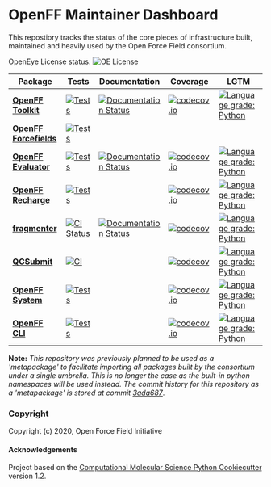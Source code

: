 OpenFF Maintainer Dashboard
===========================

This repostiory tracks the status of the core pieces of infrastructure built, maintained and heavily used by the Open Force Field consortium.

OpenEye License status: ![OE License](https://github.com/openforcefield/status/workflows/OE%20License/badge.svg)


| Package | Tests | Documentation | Coverage | LGTM |
|---|---|---|---|---|
| [**OpenFF Toolkit**](https://github.com/openforcefield/openff-toolkit) | [![Tests](https://github.com/openforcefield/openff-toolkit/workflows/CI/badge.svg)](https://github.com/openforcefield/openff-toolkit/actions?query=branch%3Amaster+workflow%3Aci) | [![Documentation Status](https://readthedocs.org/projects/open-forcefield-toolkit/badge/?version=latest)](https://open-forcefield-toolkit.readthedocs.io/en/latest/?badge=latest) | [![codecov.io](https://codecov.io/github/openforcefield/openff-toolkit/coverage.svg?branch=master)](https://codecov.io/github/openforcefield/openff-toolkit?branch=master) | [![Language grade: Python](https://img.shields.io/lgtm/grade/python/g/openforcefield/openff-toolkit.svg?logo=lgtm&logoWidth=18)](https://lgtm.com/projects/g/openforcefield/openff-toolkit/context:python)
| [**OpenFF Forcefields**](https://github.com/openforcefield/openff-forcefields) | [![Tests](https://github.com/openforcefield/openff-forcefields/workflows/CI/badge.svg)](https://github.com/openforcefield/openff-forcefields/actions?query=branch%3Amaster+workflow%3Aci)
| [**OpenFF Evaluator**](https://github.com/openforcefield/openff-evaluator) | [![Tests](https://github.com/openforcefield/openff-evaluator/workflows/tests/badge.svg)](https://github.com/openforcefield/openff-evaluator/actions?query=branch%3Amaster+workflow%3Atests) | [![Documentation Status](https://readthedocs.org/projects/openff-evaluator/badge/?version=latest)](https://openff-evaluator.readthedocs.io/en/latest/?badge=latest) | [![codecov.io](https://codecov.io/github/openforcefield/openff-evaluator/coverage.svg?branch=master)](https://codecov.io/github/openforcefield/openff-evaluator?branch=master) | [![Language grade: Python](https://img.shields.io/lgtm/grade/python/g/openforcefield/openff-evaluator.svg?logo=lgtm&logoWidth=18)](https://lgtm.com/projects/g/openforcefield/openff-evaluator/context:python)
| [**OpenFF Recharge**](https://github.com/openforcefield/openff-recharge) | [![Tests](https://github.com/openforcefield/openff-recharge/workflows/tests/badge.svg)](https://github.com/openforcefield/openff-recharge/actions?query=branch%3Amaster+workflow%3Atests) |  | [![codecov.io](https://codecov.io/github/openforcefield/openff-recharge/coverage.svg?branch=master)](https://codecov.io/github/openforcefield/openff-recharge?branch=master) | [![Language grade: Python](https://img.shields.io/lgtm/grade/python/g/openforcefield/openff-recharge.svg?logo=lgtm&logoWidth=18)](https://lgtm.com/projects/g/openforcefield/openff-recharge/context:python) |
| [**fragmenter**](https://github.com/openforcefield/fragmenter) | [![CI Status](https://github.com/openforcefield/fragmenter/workflows/CI/badge.svg)](https://github.com/openforcefield/fragmenter/actions?query=branch%3Amaster+workflow%3ACI) | [![Documentation Status](https://readthedocs.org/projects/fragmenter/badge/?version=latest)](https://fragmenter.readthedocs.io/en/latest/?badge=latest) | [![codecov](https://codecov.io/gh/openforcefield/fragmenter/branch/master/graph/badge.svg)](https://codecov.io/gh/openforcefield/fragmenter/branch/master) | [![Language grade: Python](https://img.shields.io/lgtm/grade/python/g/openforcefield/openff-evaluator.svg?logo=lgtm&logoWidth=18)](https://lgtm.com/projects/g/openforcefield/fragmenter/context:python) 
| [**QCSubmit**](https://github.com/openforcefield/openff-qcsubmit) | [![CI](https://github.com/openforcefield/openff-qcsubmit/workflows/CI/badge.svg?branch=master)](https://github.com/openforcefield/openff-qcsubmit/actions?query=branch%3Amaster+workflow%3ACI) | | [![codecov](https://codecov.io/gh/openforcefield/openff-qcsubmit/branch/master/graph/badge.svg)](https://codecov.io/gh/openforcefield/openff-qcsubmit/branch/master) | [![Language grade: Python](https://img.shields.io/lgtm/grade/python/g/openforcefield/openff-qcsubmit.svg?logo=lgtm&logoWidth=18)](https://lgtm.com/projects/g/openforcefield/openff-qcsubmit/context:python) |
| [**OpenFF System**](https://github.com/openforcefield/openff-interchange) | [![Tests](https://github.com/openforcefield/openff-interchange/workflows/full_tests/badge.svg)](https://github.com/openforcefield/openff-interchange/actions?query=branch%3Amaster+workflow%3Afull_tests) | | [![codecov.io](https://codecov.io/github/openforcefield/openff-interchange/coverage.svg?branch=master)](https://codecov.io/github/openforcefield/openff-interchange?branch=master) | [![Language grade: Python](https://img.shields.io/lgtm/grade/python/g/openforcefield/openff-interchange.svg?logo=lgtm&logoWidth=18)](https://lgtm.com/projects/g/openforcefield/openff-interchange/context:python)
| [**OpenFF CLI**](https://github.com/openforcefield/openff-cli) | [![Tests](https://github.com/openforcefield/openff-cli/workflows/ci/badge.svg)](https://github.com/openforcefield/openff-cli/actions?query=branch%3Amaster+workflow%3Aci) | | [![codecov.io](https://codecov.io/github/openforcefield/openff-cli/coverage.svg?branch=master)](https://codecov.io/github/openforcefield/openff-cli?branch=master) | [![Language grade: Python](https://img.shields.io/lgtm/grade/python/g/openforcefield/openff-cli.svg?logo=lgtm&logoWidth=18)](https://lgtm.com/projects/g/openforcefield/openff-cli/context:python)

**Note:** *This repository was previously planned to be used as a 'metapackage' to facilitate importing all packages built by the consortium under a single umbrella. This is no longer the case as the built-in python namespaces will be used instead. The commit history for this repository as a 'metapackage' is stored at commit [3ada687](3ada68743104d49f7ee03c933fde6af3ce78d972)*.

### Copyright

Copyright (c) 2020, Open Force Field Initiative


#### Acknowledgements
 
Project based on the 
[Computational Molecular Science Python Cookiecutter](https://github.com/molssi/cookiecutter-cms) version 1.2.
